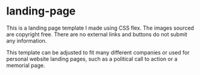 # landing-page
This is a landing page template I made using CSS flex. The images sourced are copyright free.
There are no external links and buttons do not submit any information.

This template can be adjusted to fit many different companies or used for personal website landing pages, such as a political call to action or a memorial page.
